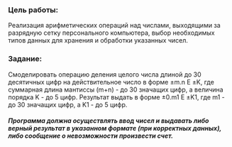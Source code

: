 
### Цель работы: 
Реализация арифметических операций над числами, выходящими за разрядную сетку персонального компьютера, выбор необходимых типов данных для хранения и обработки указанных чисел.

### Задание: 
Смоделировать операцию деления целого числа длиной до 30 десятичных цифр на действительное число в форме ±m.n Е ±K, где суммарная длина мантиссы (m+n) - до 30 значащих цифр, а величина порядка K - до 5 цифр. Результат выдать в форме ±0.m1 Е ±K1, где m1 - до 30 значащих цифр, а K1 - до 5 цифр. 

##### Программа должна осуществлять ввод чисел и выдавать либо верный результат в указанном формате (при корректных данных), либо сообщение о невозможности произвести счет. 
